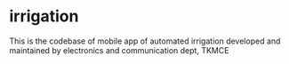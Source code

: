 # irrigation
This is the codebase of mobile app of automated irrigation developed and maintained by electronics and communication dept, TKMCE

